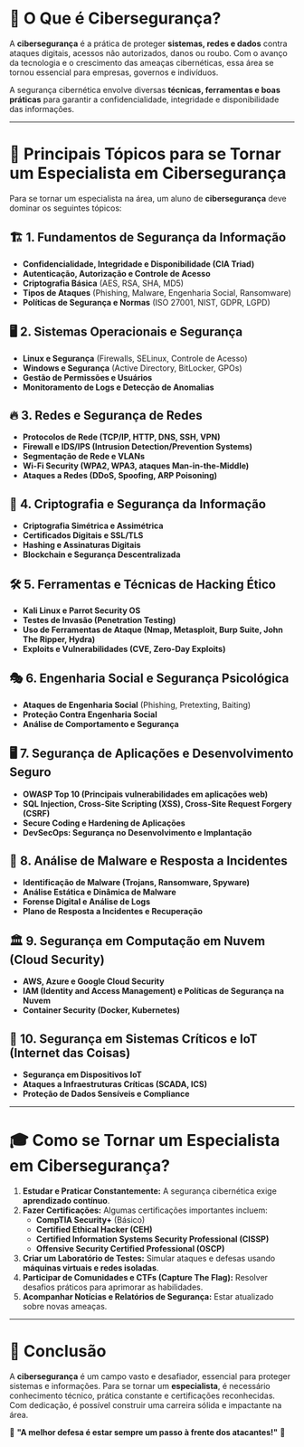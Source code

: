 # 🔐 **O Que é Cibersegurança?**  

A **cibersegurança** é a prática de proteger **sistemas, redes e dados** contra ataques digitais, acessos não autorizados, danos ou roubo. Com o avanço da tecnologia e o crescimento das ameaças cibernéticas, essa área se tornou essencial para empresas, governos e indivíduos.  

A segurança cibernética envolve diversas **técnicas, ferramentas e boas práticas** para garantir a confidencialidade, integridade e disponibilidade das informações.  

---

# 🎯 **Principais Tópicos para se Tornar um Especialista em Cibersegurança**  

Para se tornar um especialista na área, um aluno de **cibersegurança** deve dominar os seguintes tópicos:  

## 🏗️ **1. Fundamentos de Segurança da Informação**  
- **Confidencialidade, Integridade e Disponibilidade (CIA Triad)**  
- **Autenticação, Autorização e Controle de Acesso**  
- **Criptografia Básica** (AES, RSA, SHA, MD5)  
- **Tipos de Ataques** (Phishing, Malware, Engenharia Social, Ransomware)  
- **Políticas de Segurança e Normas** (ISO 27001, NIST, GDPR, LGPD)  

## 🖥️ **2. Sistemas Operacionais e Segurança**  
- **Linux e Segurança** (Firewalls, SELinux, Controle de Acesso)  
- **Windows e Segurança** (Active Directory, BitLocker, GPOs)  
- **Gestão de Permissões e Usuários**  
- **Monitoramento de Logs e Detecção de Anomalias**  

## 🔥 **3. Redes e Segurança de Redes**  
- **Protocolos de Rede (TCP/IP, HTTP, DNS, SSH, VPN)**  
- **Firewall e IDS/IPS (Intrusion Detection/Prevention Systems)**  
- **Segmentação de Rede e VLANs**  
- **Wi-Fi Security (WPA2, WPA3, ataques Man-in-the-Middle)**  
- **Ataques a Redes (DDoS, Spoofing, ARP Poisoning)**  

## 🔐 **4. Criptografia e Segurança da Informação**  
- **Criptografia Simétrica e Assimétrica**  
- **Certificados Digitais e SSL/TLS**  
- **Hashing e Assinaturas Digitais**  
- **Blockchain e Segurança Descentralizada**  

## 🛠️ **5. Ferramentas e Técnicas de Hacking Ético**  
- **Kali Linux e Parrot Security OS**  
- **Testes de Invasão (Penetration Testing)**  
- **Uso de Ferramentas de Ataque (Nmap, Metasploit, Burp Suite, John The Ripper, Hydra)**  
- **Exploits e Vulnerabilidades (CVE, Zero-Day Exploits)**  

## 🎭 **6. Engenharia Social e Segurança Psicológica**  
- **Ataques de Engenharia Social** (Phishing, Pretexting, Baiting)  
- **Proteção Contra Engenharia Social**  
- **Análise de Comportamento e Segurança**  

## 🖥️ **7. Segurança de Aplicações e Desenvolvimento Seguro**  
- **OWASP Top 10 (Principais vulnerabilidades em aplicações web)**  
- **SQL Injection, Cross-Site Scripting (XSS), Cross-Site Request Forgery (CSRF)**  
- **Secure Coding e Hardening de Aplicações**  
- **DevSecOps: Segurança no Desenvolvimento e Implantação**  

## 🔄 **8. Análise de Malware e Resposta a Incidentes**  
- **Identificação de Malware (Trojans, Ransomware, Spyware)**  
- **Análise Estática e Dinâmica de Malware**  
- **Forense Digital e Análise de Logs**  
- **Plano de Resposta a Incidentes e Recuperação**  

## 🏛️ **9. Segurança em Computação em Nuvem (Cloud Security)**  
- **AWS, Azure e Google Cloud Security**  
- **IAM (Identity and Access Management) e Políticas de Segurança na Nuvem**  
- **Container Security (Docker, Kubernetes)**  

## 🏦 **10. Segurança em Sistemas Críticos e IoT (Internet das Coisas)**  
- **Segurança em Dispositivos IoT**  
- **Ataques a Infraestruturas Críticas (SCADA, ICS)**  
- **Proteção de Dados Sensíveis e Compliance**  

---

# 🎓 **Como se Tornar um Especialista em Cibersegurança?**  

1. **Estudar e Praticar Constantemente:** A segurança cibernética exige **aprendizado contínuo**.  
2. **Fazer Certificações:** Algumas certificações importantes incluem:  
   - **CompTIA Security+** (Básico)  
   - **Certified Ethical Hacker (CEH)**  
   - **Certified Information Systems Security Professional (CISSP)**  
   - **Offensive Security Certified Professional (OSCP)**  
3. **Criar um Laboratório de Testes:** Simular ataques e defesas usando **máquinas virtuais e redes isoladas**.  
4. **Participar de Comunidades e CTFs (Capture The Flag):** Resolver desafios práticos para aprimorar as habilidades.  
5. **Acompanhar Notícias e Relatórios de Segurança:** Estar atualizado sobre novas ameaças.  

---

# 🚀 **Conclusão**  
A **cibersegurança** é um campo vasto e desafiador, essencial para proteger sistemas e informações. Para se tornar um **especialista**, é necessário conhecimento técnico, prática constante e certificações reconhecidas. Com dedicação, é possível construir uma carreira sólida e impactante na área.  

🔹 **"A melhor defesa é estar sempre um passo à frente dos atacantes!"** 🔹
